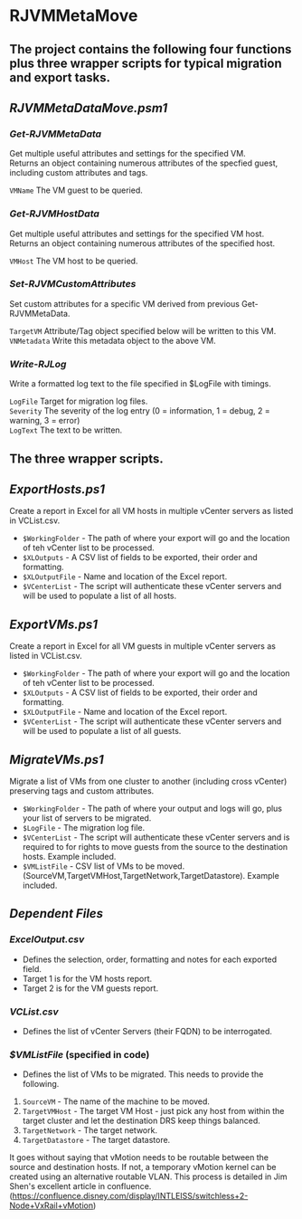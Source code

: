# RJVMMetaMove

## The project contains the following four functions plus three wrapper scripts for typical migration and export tasks.

## *RJVMMetaDataMove.psm1*
### *Get-RJVMMetaData*
Get multiple useful attributes and settings for the specified VM.<br>
Returns an object containing numerous attributes of the specfied guest, including custom attributes and tags.

`VMName` The VM guest to be queried.<br>

### *Get-RJVMHostData*
Get multiple useful attributes and settings for the specified VM host.<br>
Returns an object containing numerous attributes of the specified host.

`VMHost` The VM host to be queried.<br>

### *Set-RJVMCustomAttributes*
Set custom attributes for a specific VM derived from previous Get-RJVMMetaData.

`TargetVM` Attribute/Tag object specified below will be written to this VM.<br>
`VNMetadata` Write this metadata object to the above VM.<br>

### *Write-RJLog*
Write a formatted log text to the file specified in $LogFile with timings.

`LogFile` Target for migration log files.<br>
`Severity` The severity of the log entry (0 = information, 1 = debug, 2 = warning, 3 = error)<br>
`LogText` The text to be written.<br>

## The three wrapper scripts.

## *ExportHosts.ps1*
Create a report in Excel for all VM hosts in multiple vCenter servers as listed in VCList.csv.

- `$WorkingFolder` - The path of where your export will go and the location of teh vCenter list to be processed.<br>
- `$XLOutputs` - A CSV list of fields to be exported, their order and formatting.<br>
- `$XLOutputFile` - Name and location of the Excel report.<br>
- `$VCenterList` - The script will authenticate these vCenter servers and will be used to populate a list of all hosts.<br>

## *ExportVMs.ps1*
Create a report in Excel for all VM guests in multiple vCenter servers as listed in VCList.csv.

- `$WorkingFolder` - The path of where your export will go and the location of teh vCenter list to be processed.<br>
- `$XLOutputs` - A CSV list of fields to be exported, their order and formatting.<br>
- `$XLOutputFile` - Name and location of the Excel report.<br>
- `$VCenterList` - The script will authenticate these vCenter servers and will be used to populate a list of all guests.<br>

## *MigrateVMs.ps1*
Migrate a list of VMs from one cluster to another (including cross vCenter) preserving tags and custom attributes.

- `$WorkingFolder` - The path of where your output and logs will go, plus your list of servers to be migrated.<br>
- `$LogFile` - The migration log file.<br>
- `$VCenterList` -  The script will authenticate these vCenter servers and is required to for rights to  move guests from the source to the destination hosts. Example included.<br>
- `$VMListFile` - CSV list of VMs to be moved. (SourceVM,TargetVMHost,TargetNetwork,TargetDatastore). Example included.<br>

## *Dependent Files*
### *ExcelOutput.csv*
- Defines the selection, order, formatting and notes for each exported field.<br>
- Target 1 is for the VM hosts report.<br>
- Target 2 is for the VM guests report.<br>

### *VCList.csv*
- Defines the list of vCenter Servers (their FQDN) to be interrogated.

### *$VMListFile* (specified in code)
- Defines the list of VMs to be migrated.  This needs to provide the following.
1. `SourceVM` - The name of the machine to be moved.<br>
2. `TargetVMHost` - The target VM Host - just pick any host from within the target cluster and let the destination DRS keep things balanced.<br>
3. `TargetNetwork` - The target network.<br>
4. `TargetDatastore` - The target datastore.<br>

It goes without saying that vMotion needs to be routable between the source and destination hosts.  If not, a temporary vMotion kernel can be created using an alternative routable VLAN.  This process is detailed in Jim Shen's excellent article in confluence.
(https://confluence.disney.com/display/INTLEISS/switchless+2-Node+VxRail+vMotion)
